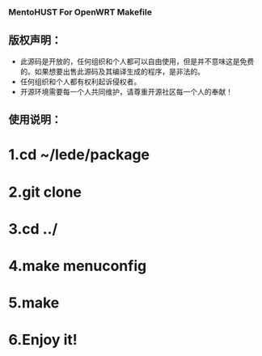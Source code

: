 ### MentoHUST For OpenWRT Makefile
## 版权声明：
* 此源码是开放的，任何组织和个人都可以自由使用，但是并不意味这是免费的。如果想要出售此源码及其编译生成的程序，是非法的。
* 任何组织和个人都有权利起诉侵权者。
* 开源环境需要每一个人共同维护，请尊重开源社区每一个人的奉献！

## 使用说明：
 # 1.cd ~/lede/package
 # 2.git clone
 # 3.cd ../
 # 4.make menuconfig
 # 5.make
 # 6.Enjoy it!
